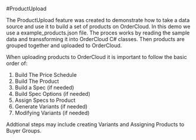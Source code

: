 ﻿#ProductUpload

The ProductUpload feature was created to demonstrate how to take a data source and use it to build a set of products on OrderCloud.  In this demo we use a example_products.json file.  The proces works by reading the sample data and transsforming it into OrderCloud C# classes.  Then products are grouped together and uploaded to OrderCloud.

When uploading products to OrderCloud it is important to follow the basic order of:
1. Build The Price Schedule
2. Build The Product
3. Build a Spec (if needed)
4. Build Spec Options (if needed)
5. Assign Specs to Product
6. Generate Variants (if needed)
7. Modifying Variants (if needed)

Addtional steps may include creating Variants and Assigning Products to Buyer Groups.
